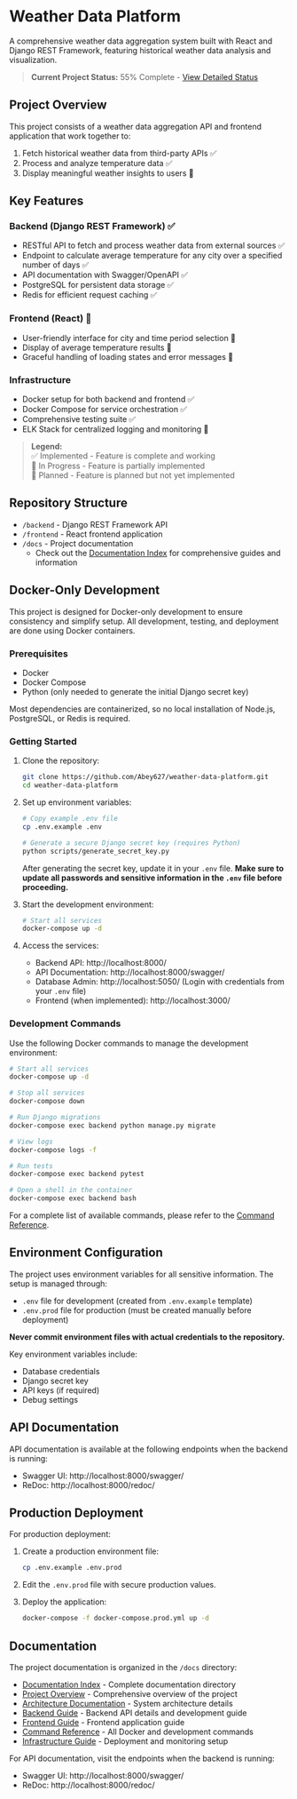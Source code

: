 # Weather Data Platform

A comprehensive weather data aggregation system built with React and Django REST Framework, featuring historical weather data analysis and visualization.

> **Current Project Status:** 55% Complete - [View Detailed Status](./docs/project/status.md)

## Project Overview

This project consists of a weather data aggregation API and frontend application that work together to:

1. Fetch historical weather data from third-party APIs ✅
2. Process and analyze temperature data ✅
3. Display meaningful weather insights to users 🚧

## Key Features

### Backend (Django REST Framework) ✅
- RESTful API to fetch and process weather data from external sources ✅
- Endpoint to calculate average temperature for any city over a specified number of days ✅
- API documentation with Swagger/OpenAPI ✅
- PostgreSQL for persistent data storage ✅
- Redis for efficient request caching ✅

### Frontend (React) 📝
- User-friendly interface for city and time period selection 📝
- Display of average temperature results 📝
- Graceful handling of loading states and error messages 📝

### Infrastructure
- Docker setup for both backend and frontend ✅
- Docker Compose for service orchestration ✅
- Comprehensive testing suite ✅
- ELK Stack for centralized logging and monitoring 📝

> **Legend:**  
> ✅ Implemented - Feature is complete and working  
> 🚧 In Progress - Feature is partially implemented  
> 📝 Planned - Feature is planned but not yet implemented

## Repository Structure
- `/backend` - Django REST Framework API
- `/frontend` - React frontend application
- `/docs` - Project documentation
  - Check out the [Documentation Index](./docs/index.md) for comprehensive guides and information

## Docker-Only Development

This project is designed for Docker-only development to ensure consistency and simplify setup. All development, testing, and deployment are done using Docker containers.

### Prerequisites

- Docker
- Docker Compose
- Python (only needed to generate the initial Django secret key)

Most dependencies are containerized, so no local installation of Node.js, PostgreSQL, or Redis is required.

### Getting Started

1. Clone the repository:
   ```bash
   git clone https://github.com/Abey627/weather-data-platform.git
   cd weather-data-platform
   ```

2. Set up environment variables:
   ```bash
   # Copy example .env file
   cp .env.example .env
   
   # Generate a secure Django secret key (requires Python)
   python scripts/generate_secret_key.py
   ```
   After generating the secret key, update it in your `.env` file. **Make sure to update all passwords and sensitive information in the `.env` file before proceeding.**

3. Start the development environment:
   ```bash
   # Start all services
   docker-compose up -d
   ```

4. Access the services:
   - Backend API: http://localhost:8000/
   - API Documentation: http://localhost:8000/swagger/
   - Database Admin: http://localhost:5050/ (Login with credentials from your `.env` file)
   - Frontend (when implemented): http://localhost:3000/

### Development Commands

Use the following Docker commands to manage the development environment:

```bash
# Start all services
docker-compose up -d

# Stop all services
docker-compose down

# Run Django migrations
docker-compose exec backend python manage.py migrate

# View logs
docker-compose logs -f

# Run tests
docker-compose exec backend pytest

# Open a shell in the container
docker-compose exec backend bash
```

For a complete list of available commands, please refer to the [Command Reference](./docs/reference/commands.md).

## Environment Configuration

The project uses environment variables for all sensitive information. The setup is managed through:

- `.env` file for development (created from `.env.example` template)
- `.env.prod` file for production (must be created manually before deployment)

**Never commit environment files with actual credentials to the repository.**

Key environment variables include:
- Database credentials
- Django secret key
- API keys (if required)
- Debug settings

## API Documentation

API documentation is available at the following endpoints when the backend is running:

- Swagger UI: http://localhost:8000/swagger/
- ReDoc: http://localhost:8000/redoc/

## Production Deployment

For production deployment:

1. Create a production environment file:
   ```bash
   cp .env.example .env.prod
   ```

2. Edit the `.env.prod` file with secure production values.

3. Deploy the application:
   ```bash
   docker-compose -f docker-compose.prod.yml up -d
   ```

## Documentation

The project documentation is organized in the `/docs` directory:

- [Documentation Index](./docs/index.md) - Complete documentation directory
- [Project Overview](./docs/project/overview.md) - Comprehensive overview of the project
- [Architecture Documentation](./docs/architecture/overview.md) - System architecture details
- [Backend Guide](./docs/components/backend/overview.md) - Backend API details and development guide
- [Frontend Guide](./docs/components/frontend/overview.md) - Frontend application guide
- [Command Reference](./docs/reference/commands.md) - All Docker and development commands
- [Infrastructure Guide](./docs/components/infrastructure/overview.md) - Deployment and monitoring setup

For API documentation, visit the endpoints when the backend is running:
- Swagger UI: http://localhost:8000/swagger/
- ReDoc: http://localhost:8000/redoc/
